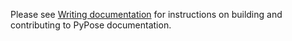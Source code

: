 Please see [Writing documentation](../CONTRIBUTING.md#writing-documentation) for instructions on building and contributing to PyPose documentation.
